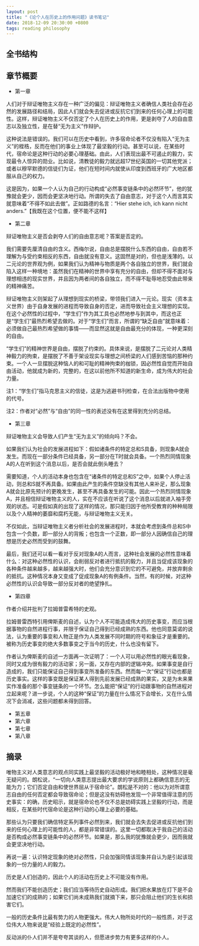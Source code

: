 ```yaml
---
layout: post
title: "《论个人在历史上的作用问题》读书笔记"
date: 2018-12-09 20:30:00 +0800
tags: reading philosophy
---
```


全书结构
---

章节概要
---

* 第一章

人们对于辩证唯物主义存在一种广泛的偏见：辩证唯物主义者确信人类社会存在必然的发展路径和结局，因此人们就会失去促进或反抗它们到来的任何心理上的可能性。这样，辩证唯物主义不仅否定了个人在历史上的作用，更是剥夺了人的自由意志以及独立性，是在替“无为主义”作辩护。

这种说法是错误的。我们可以在历史中看到，许多宿命论者不仅没有陷入“无为主义”的桎梏，反而在他们的事业上体现了最坚毅的行动。甚至可以说，在某些时代，宿命论是这种行动的必要心理基础。由此，人们表现出最不可遏止的毅力，实现最令人惊异的勋业。比如说，清教徒的毅力就远超17世纪英国的一切其他党派；或者以穆罕默德的信徒们为证，他们在短时间内就使从印度到西班牙的广大地区都服从自己的权力。

这是因为，如果一个人认为自己的行动构成“必然事变链条中的必然环节”，他的犹豫就会更少，因而会更坚决地行动。所谓的失去了自由意志，对于这个人而言其实就意味着“不得不如此去做”。正如路德的名言：“Hier stehe ich, ich kann nicht anders.”【我既在这个位置，便不能不这样】
  
* 第二章

辩证唯物主义是否会剥夺人们的自由意志呢？答案是否定的。

我们需要先厘清自由的含义。西梅尔说，自由总是摆脱什么东西的自由，自由若不理解为与受约束相反的东西，自由就没有意义。这固然是对的，但也是浅薄的。以二元论的世界观为例，如果我们认为精神与物质是两个各自独立的世界，我们就会陷入这样一种境地：虽然我们在精神的世界中享有充分的自由，但却不得不面对与理想相违的现实世界，并且因为两者间的各自独立，而不得不耻辱地忍受由此带来的精神痛苦。

辩证唯物主义则架起了从理想到现实的桥梁，带领我们进入一元论。现实（资本主义世界）由于自身发展的进程而导致自身的否定，进而导致社会主义理想的实现。在这个必然性的过程中，“学生们”作为其工具也必然地参与到其中，而这也正是“学生们”最热烈希望去做的。对于“学生们”而言，所谓的“缺乏自由”就意味着：必须做自己最热烈希望做的事情——而显然这就是自由最充分的体现，一种更深刻的自由。

“学生们”的精神世界是自由，摆脱了约束的。具体来说，是摆脱了二元论对人类精神毅力的拘束，是摆脱了不善于架设现实与理想之间桥梁的人们感到苦恼的那种约束。一个人一旦摆脱这种恼人的和可耻的精神拘束的枷锁，因必然性自觉而开始自由活动，他就成为新的，完整的，在这以前他所不知道的新生命，成为伟大的社会力量。

注1：“学生们”指马克思主义的信徒，这是为逃避书刊检查，在合法出版物中使用的代号。

注2：作者对“必然”与“自由”的同一性的表述没有在这里得到充分的总结。

* 第三章

辩证唯物主义会导致人们产生“无为主义”的倾向吗？不会。

如果我们认为社会的发展进程如下：假如诸条件的特定总和S具备，则现象A就会发生。而现在一部分条件已经具备，另一部分在T时就会具备。一个热烈同情现象A的人在听到这个消息以后，是否会就此倒头睡去？

需要知道，个人的活动本身也包含在“诸条件的特定总和S”之中，如果个人停止活动，则总和S就不再具备。如果由此产生的条件空缺没有其他人来补足，那么现象A就会比原先预计的更晚发生，甚至不再具备发生的可能。因此一个热烈同情现象A，并且相信辩证唯物主义的人，实在不应该在听说了这个消息以后就进入袖手旁观的状态。可是假如真的出现了这样的情况，那只能归因于他所受教育的种种局限以及个人精神的萎靡和腐朽无能，与辩证唯物主义无关。

不仅如此，当辩证唯物主义者分析社会的发展进程时，本就会考虑到条件总和S中包含一个负数，即一部分人的背叛；也包含一个正数，即一部分人因确信自己的理想是历史必然而受到的鼓舞。

最后，我们还可以看一看对于反对现象A的人而言，这种社会发展的必然性意味着什么：对这种必然性的认识，会削弱反对者进行抵抗的毅力，并且当促成该现象的各种条件越来越多，越来越强大时，他们会充分意识到它的不可避免，并放弃剩余的抵抗。这种情况本身又变成了促成现象A的有例条件。当然，有的时候，对这种必然性的认识会导致一部分反对者的绝望挣扎。

* 第四章

作者介绍并批判了拉姆普雷希特的史观。

拉姆普雷西特引用俾斯麦的自述，认为个人不可能造成伟大的历史事变，而应当根据事物的自然进程行事，并限于保证自己得到已经成熟的东西。他也同意莫诺的说法，认为重要的事变和人物正是作为人类发展不同时期的符号和象征才是重要的。被称为历史事变的绝大多数事变之于当今的历史，什么也没有留下。

作者认为俾斯麦的自述一方面再一次证明了：一个人可以用必然性的眼光看现象，同时又成为很有毅力的活动家；另一面，又存在内部的逻辑冲突。如果事变是自行造成的，我们只能保证自己得到事变所准备的东西。然而每一次“保证”行动也都是历史事实。这样的事变既是保证某人得到先前发展已经成熟的果实，又是为未来果实作准备的那个事变链条的一个环节。怎么能把“保证”的行动跟事物的自然进程对立起来呢？进一步说，个人的这种“保证”的力量在什么情况下会增长，又在什么情况下会消减，这些问题都未得到回答。

* 第五章
* 第六章
* 第七章
* 第八章
  
摘录
---

唯物主义对人类意志的观点同实践上最坚毅的活动极好地和睦相处，这种情况是毫无疑问的。朗松说，“一切向人类意志提出最大要求的学说原则上都确信意志的无能为力；它们否定自由和使世界屈从于宿命论”。朗松是不对的：他以为对所谓意志自由的任何否定都会导致宿命论；但是这没有妨碍他发现一个非常值得注意的历史事实：的确，历史昭示，就是宿命论也不仅不总是妨碍实践上坚毅的行动，而是相反，在某些时代宿命论是这种行动的心理上必要的基础。

那些认为只要我们确信特定系列事件必然到来，我们就会去失去促进或反抗他们到来的任何心理上的可能性的人，都是非常错误的。这里一切都取决于我自己的活动是否构成必然事变链条中的必然环节。如果是，那么我的犹豫就会更少，因而我就会更坚决地行动。

再说一遍：认识特定现象的绝对必然性，只会加强同情该现象并自认为是引起该现象的一份力量的人的毅力。

历史是人们创造的，因此个人的活动在历史上不可能没有作用。

然而我们不能创造历史；我们应当等待历史自动形成。我们把水果放在灯下是不会加速它们的成熟的；如果它们尚未成熟我们就摘下来，那只会阻止他们的生长和损害它们。

一般的历史条件比最有势力的人物更强大。伟大人物所处时代的一般性质，对于这位伟大人物来说是“经验上既定的必然性”。

反动派的仆人们并不是夸夸其谈的人，但愿进步势力有更多这样的仆人。



